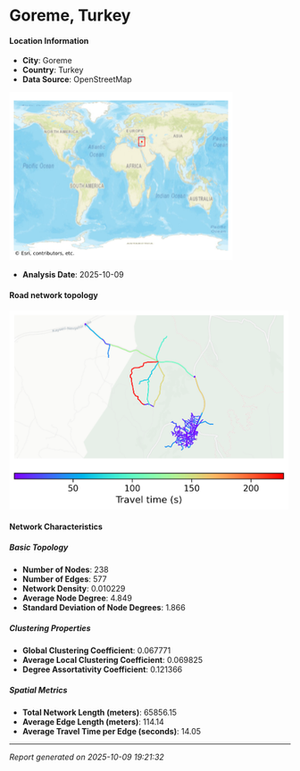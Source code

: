 # Goreme, Turkey

#### Location Information

- **City**: Goreme
- **Country**: Turkey
- **Data Source**: OpenStreetMap
<img src="Goreme_location.png" alt="Goreme Location Map" width="400" />

- **Analysis Date**: 2025-10-09

#### Road network topology

<img src="Goreme_network_map.png" alt="Goreme Road Network Map" width="500"/>

#### Network Characteristics

##### Basic Topology

- **Number of Nodes**: 238
- **Number of Edges**: 577
- **Network Density**: 0.010229
- **Average Node Degree**: 4.849
- **Standard Deviation of Node Degrees**: 1.866

##### Clustering Properties

- **Global Clustering Coefficient**: 0.067771
- **Average Local Clustering Coefficient**: 0.069825
- **Degree Assortativity Coefficient**: 0.121366

##### Spatial Metrics

- **Total Network Length (meters)**: 65856.15
- **Average Edge Length (meters)**: 114.14
- **Average Travel Time per Edge (seconds)**: 14.05

---
*Report generated on 2025-10-09 19:21:32*
